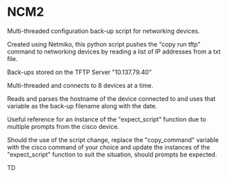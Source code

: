 # NCM2
Multi-threaded configuration back-up script for networking devices.

Created using Netmiko, this python script pushes the "copy run tftp" command to networking devices by reading a list of IP addresses from a txt file. 

Back-ups stored on the TFTP Server "10.137.79.40"

Multi-threaded and connects to 8 devices at a time.

Reads and parses the hostname of the device connected to and uses that variable as the back-up filename along with the date.

Useful reference for an instance of the "expect_script" function due to multiple prompts from the cisco device.

Should the use of the script change, replace the "copy_command" variable with the cisco command of your choice and update the instances of the "expect_script" function to suit the situation, should prompts be expected.

TD
